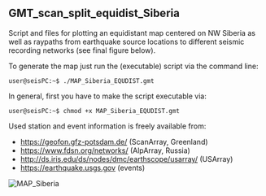 ## GMT_scan_split_equidist_Siberia

Script and files for plotting an equidistant map centered on NW Siberia as well as raypaths from earthquake source locations to different seismic recording networks (see final figure below). 

To generate the map just run the (executable) script via the command line:

```console
user@seisPC:~$ ./MAP_Siberia_EQUDIST.gmt
```
In general, first you have to make the script executable via:
```console
user@seisPC:~$ chmod +x MAP_Siberia_EQUDIST.gmt
```


Used station and event information is freely available from:
- https://geofon.gfz-potsdam.de/ (ScanArray, Greenland)
- https://www.fdsn.org/networks/ (AlpArray, Russia)
- http://ds.iris.edu/ds/nodes/dmc/earthscope/usarray/ (USArray)
- https://earthquake.usgs.gov (events)

![MAP_Siberia](https://user-images.githubusercontent.com/23025878/57537067-cf567c00-7345-11e9-9ab0-68dbdd6d2220.png)
